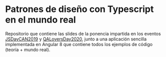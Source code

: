 # Patrones de diseño con Typescript en el mundo real

Repositorio que contiene las slides de la ponencia impartida en los eventos [JSDayCAN2019](https://jsdaycanarias.com/) y [QALoversDay2020](https://www.qalovers.com/p/unete-la-resistencia-en-el-qalovers-day.html), junto a una aplicación sencilla implementada en Angular 8 que contiene todos los ejemplos de código (teoría + mundo real).
